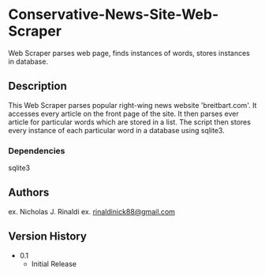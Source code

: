# Conservative-News-Site-Web-Scraper
Web Scraper parses web page, finds instances of words, stores instances in database.

## Description

This Web Scraper parses popular right-wing news website 'breitbart.com'. It accesses every article on the front page of the site. It then parses ever article for particular words which are stored in a list. The script then stores every instance of each particular word in a database using sqlite3.

### Dependencies

sqlite3

## Authors

ex. Nicholas J. Rinaldi
ex. rinaldinick88@gmail.com

## Version History

* 0.1 
  * Initial Release

